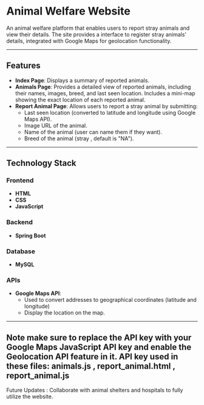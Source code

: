 # Animal Welfare Website

An animal welfare platform that enables users to report stray animals and view their details. The site provides a  interface to register stray animals' details, integrated with Google Maps for geolocation functionality.

---

## Features
- **Index Page**: Displays a summary of reported animals.
- **Animals Page**: Provides a detailed view of reported animals, including their names, images, breed, and last seen location. Includes a mini-map showing the exact location of each reported animal.
- **Report Animal Page**: Allows users to report a stray animal by submitting:
  - Last seen location (converted to latitude and longitude using Google Maps API).
  - Image URL of the animal.
  - Name of the animal (user can name them if they want).
  - Breed of the animal (stray , default is "NA").

---

## Technology Stack
### Frontend
- **HTML**
- **CSS**
- **JavaScript**

### Backend
- **Spring Boot**

### Database
- **MySQL**

### APIs
- **Google Maps API**: 
  - Used to convert addresses to geographical coordinates (latitude and longitude) 
  - Display the location on the map.
---
 Note make sure to replace the API key with your Google Maps JavaScript API key and enable the Geolocation API feature in it.
API key used in these files: animals.js , report_animal.html , report_animal.js
---
Future Updates : Collaborate with animal shelters and hospitals to fully utilize the website.
